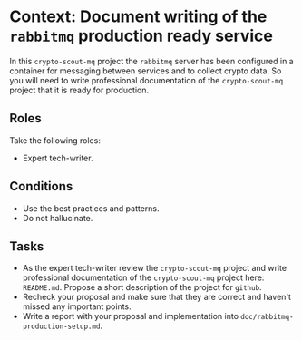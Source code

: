 # Context: Document writing of the `rabbitmq` production ready service

In this `crypto-scout-mq` project the `rabbitmq` server has been configured in a container for messaging between
services and to collect crypto data. So you will need to write professional documentation of the `crypto-scout-mq`
project that it is ready for production.

## Roles

Take the following roles:

- Expert tech-writer.

## Conditions

- Use the best practices and patterns.
- Do not hallucinate.

## Tasks

- As the expert tech-writer review the `crypto-scout-mq` project and write professional documentation of the
  `crypto-scout-mq` project here: `README.md`. Propose a short description of the project for `github`.
- Recheck your proposal and make sure that they are correct and haven't missed any important points.
- Write a report with your proposal and implementation into `doc/rabbitmq-production-setup.md`.
